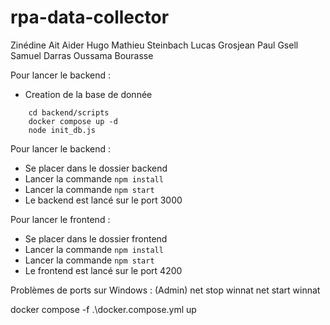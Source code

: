 # rpa-data-collector

Zinédine Ait Aider
Hugo Mathieu Steinbach
Lucas Grosjean
Paul Gsell
Samuel Darras
Oussama Bourasse


Pour lancer le backend : 
- Creation de la base de donnée
```
    cd backend/scripts
    docker compose up -d
    node init_db.js
```

Pour lancer le backend : 
- Se placer dans le dossier backend
- Lancer la commande `npm install`
- Lancer la commande `npm start`
- Le backend est lancé sur le port 3000

Pour lancer le frontend :
- Se placer dans le dossier frontend
- Lancer la commande `npm install`
- Lancer la commande `npm start`
- Le frontend est lancé sur le port 4200

Problèmes de ports sur Windows : 
(Admin)
net stop winnat
net start winnat

docker compose -f .\docker.compose.yml up

